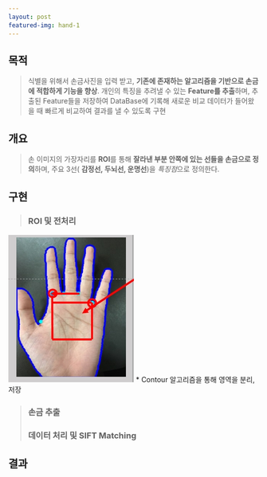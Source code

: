 ```yaml
---
layout: post
featured-img: hand-1
---
```


## 목적 

> 식별을 위해서 손금사진을 입력 받고, **기존에 존재하는 알고리즘을 기반으로 손금에 적합하게 기능을 향상**. 개인의 특징을 추려낼 수 있는 **Feature를 추출**하며, 추출된 Feature들을 저장하여 DataBase에 기록해 새로운 비교 데이터가 들어왔을 때 빠르게 비교하여 결과를 낼 수 있도록 구현

## 개요
>손 이미지의 가장자리를 **ROI**를 통해 **잘라낸 부분 안쪽에 있는 선들을 손금으로 정의**하며, 주요 3선( **감정선, 두뇌선, 운명선**)을 *특징점*으로 정의한다.


## 구현
> ### ROI 및 전처리
<img src="/assets/img/posts/hand-sub1.jpg"  width="50%" height="50%" >
  * Contour 알고리즘을 통해 영역을 분리, 저장


> ### 손금 추출
> ### 데이터 처리 및 SIFT Matching

## 결과
